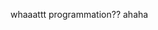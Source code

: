 whaaattt programmation?? ahaha

<!---
- 👋 Hi, I’m @streedrop
- 👀 I’m interested in being a good PROGRAMMER
- 🌱 I’m currently learning C++, HTML, CSS, PHP and Javascript
- 💞️ I’m looking to collaborate on easy C++ games or apps
- 📫 How to reach me: Instagram: @simondubeeee


streedrop/streedrop is a ✨ special ✨ repository because its `README.md` (this file) appears on your GitHub profile.
You can click the Preview link to take a look at your changes.
--->
